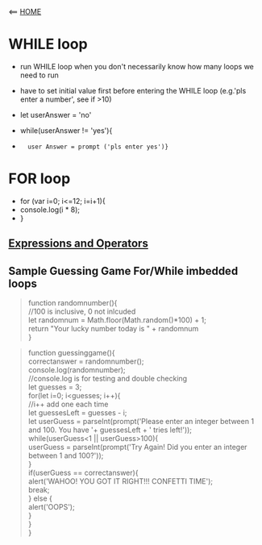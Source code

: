 <== [HOME](README.md)

# WHILE loop
* run WHILE loop when you don't necessarily know how many loops we need to run
* have to set initial value first before entering the WHILE loop (e.g.'pls enter a number', see if >10)


* let userAnswer = 'no'
* while(userAnswer != 'yes'){
*       user Answer = prompt ('pls enter yes')}


# FOR loop
* for (var i=0; i<=12; i=i+1){
*   console.log(i * 8);
* }

## [Expressions and Operators](https://developer.mozilla.org/en-US/docs/Web/JavaScript/Guide/Expressions_and_Operatorsv)

## Sample Guessing Game For/While imbedded loops

>function randomnumber(){<br>
    //100 is inclusive, 0 not inlcuded<br>
    let randomnum = Math.floor(Math.random()*100) + 1;<br>
    return "Your lucky number today is " + randomnum<br>
}

> function guessinggame(){<br>
    correctanswer = randomnumber();<br>
    console.log(randomnumber);<br>
    //console.log is for testing and double checking<br>
    let guesses = 3;<br>
    for(let i=0; i<guesses; i++){<br>
        //i++ add one each time<br>
        let guessesLeft = guesses - i;<br>
        let userGuess = parseInt(prompt('Please enter an integer between 1 and 100. You have '+ guessesLeft + ' tries left!'));<br>
        while(userGuess<1 || userGuess>100){<br>
            userGuess = parseInt(prompt('Try Again! Did you enter an integer between 1 and 100?'));<br>
        }<br>
        if(userGuess == correctanswer){<br>
            alert('WAHOO! YOU GOT IT RIGHT!!! CONFETTI TIME');<br>
            break;<br>
        } else {<br>
            alert('OOPS');<br>
        }<br>
    }<br>
}<br>
